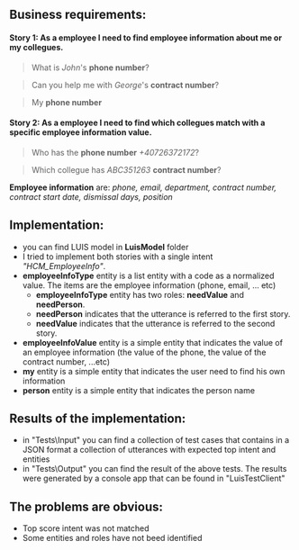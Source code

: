 ## Business requirements:

#### Story 1: As a employee I need to find employee information about me or my collegues.
> What is *John*'s **phone number**?

>	Can you help me with *George*'s **contract number**?

>	My **phone number**
		
#### Story 2: As a employee I need to find which collegues match with a specific employee information value.
> Who has the **phone number** *+40726372172*?

> Which collegue has *ABC351263* **contract number**?

**Employee information** are: *phone, email, department, contract number, contract start date, dismissal days, position*

## Implementation:
- you can find LUIS model in **LuisModel** folder
- I tried to implement both stories with a single intent *"HCM_EmployeeInfo"*.
- **employeeInfoType** entity is a list entity with a code as a normalized value. The items are the employee information (phone, email, ... etc)
  - **employeeInfoType** entity has two roles: **needValue** and **needPerson**.
  - **needPerson** indicates that the utterance is referred to the first story.
  - **needValue** indicates that the utterance is referred to the second story.
- **employeeInfoValue** entity is a simple entity that indicates the value of an employee information (the value of the phone, the value of the contract number, ...etc)
- **my** entity is a simple entity that indicates the user need to find his own information
- **person** entity is a simple entity that indicates the person name

## Results of the implementation:
- in "Tests\Input" you can find a collection of test cases that contains in a JSON format a collection of utterances with expected top intent and entities
- in "Tests\Output" you can find the result of the above tests. The results were generated by a console app that can be found in "LuisTestClient"

## The problems are obvious:
- Top score intent was not matched
- Some entities and roles have not beed identified
